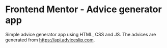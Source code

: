 # Frontend Mentor - Advice generator app

Simple advice generator app using HTML, CSS and JS. The advices are generated from https://api.adviceslip.com.
